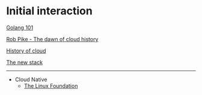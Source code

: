 # Initial interaction

[Golang 101](https://github.com/gosharplite/golang-101/blob/master/README.md)

[Rob Pike - The dawn of cloud history](https://github.com/gosharplite/cloud-writing/blob/master/rob-pike.md)

[History of cloud](https://github.com/gosharplite/history-of-cloud/blob/master/README.md)

[The new stack](https://github.com/gosharplite/the-new-stack/blob/master/README.md)

<hr>

- Cloud Native
  - [The Linux Foundation](https://www.linuxfoundation.org/)
